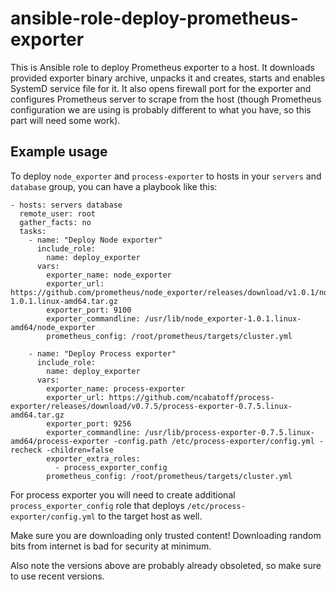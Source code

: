 ansible-role-deploy-prometheus-exporter
=======================================

This is Ansible role to deploy Prometheus exporter to a host. It downloads
provided exporter binary archive, unpacks it and creates, starts and enables
SystemD service file for it. It also opens firewall port for the exporter
and configures Prometheus server to scrape from the host (though Prometheus
configuration we are using is probably different to what you have, so this
part will need some work).

Example usage
-------------

To deploy `node_exporter` and `process-exporter` to hosts in your `servers`
and `database` group, you can have a playbook like this:

    - hosts: servers database
      remote_user: root
      gather_facts: no
      tasks:
        - name: "Deploy Node exporter"
          include_role:
            name: deploy_exporter
          vars:
            exporter_name: node_exporter
            exporter_url: https://github.com/prometheus/node_exporter/releases/download/v1.0.1/node_exporter-1.0.1.linux-amd64.tar.gz
            exporter_port: 9100
            exporter_commandline: /usr/lib/node_exporter-1.0.1.linux-amd64/node_exporter
            prometheus_config: /root/prometheus/targets/cluster.yml

        - name: "Deploy Process exporter"
          include_role:
            name: deploy_exporter
          vars:
            exporter_name: process-exporter
            exporter_url: https://github.com/ncabatoff/process-exporter/releases/download/v0.7.5/process-exporter-0.7.5.linux-amd64.tar.gz
            exporter_port: 9256
            exporter_commandline: /usr/lib/process-exporter-0.7.5.linux-amd64/process-exporter -config.path /etc/process-exporter/config.yml -recheck -children=false
            exporter_extra_roles:
              - process_exporter_config
            prometheus_config: /root/prometheus/targets/cluster.yml

For process exporter you will need to create additional
`process_exporter_config` role that deploys `/etc/process-exporter/config.yml`
to the target host as well.

Make sure you are downloading only trusted content! Downloading random bits
from internet is bad for security at minimum.

Also note the versions above are probably already obsoleted, so make
sure to use recent versions.
